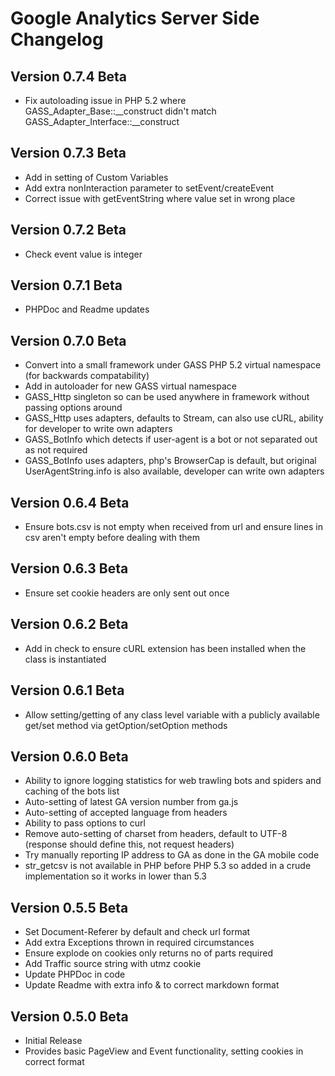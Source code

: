 Google Analytics Server Side Changelog
======================================

Version 0.7.4 Beta
------------------

- Fix autoloading issue in PHP 5.2 where GASS_Adapter_Base::__construct didn't match GASS_Adapter_Interface::__construct


Version 0.7.3 Beta
------------------

- Add in setting of Custom Variables
- Add extra nonInteraction parameter to setEvent/createEvent
- Correct issue with getEventString where value set in wrong place

Version 0.7.2 Beta
------------------

- Check event value is integer

Version 0.7.1 Beta
------------------

- PHPDoc and Readme updates

Version 0.7.0 Beta
------------------

- Convert into a small framework under GASS PHP 5.2 virtual namespace (for backwards compatability)
- Add in autoloader for new GASS virtual namespace
- GASS_Http singleton so can be used anywhere in framework without passing options around
- GASS_Http uses adapters, defaults to Stream, can also use cURL, ability for developer to write own adapters
- GASS_BotInfo which detects if user-agent is a bot or not separated out as not required
- GASS_BotInfo uses adapters, php's BrowserCap is default, but original UserAgentString.info is also available, developer can write own adapters

Version 0.6.4 Beta
------------------

- Ensure bots.csv is not empty when received from url and ensure lines in csv aren't empty before dealing with them

Version 0.6.3 Beta
------------------

- Ensure set cookie headers are only sent out once

Version 0.6.2 Beta
------------------

- Add in check to ensure cURL extension has been installed when the class is instantiated

Version 0.6.1 Beta
------------------

- Allow setting/getting of any class level variable with a publicly available get/set method via getOption/setOption methods

Version 0.6.0 Beta
------------------

- Ability to ignore logging statistics for web trawling bots and spiders and caching of the bots list
- Auto-setting of latest GA version number from ga.js
- Auto-setting of accepted language from headers
- Ability to pass options to curl
- Remove auto-setting of charset from headers, default to UTF-8 (response should define this, not request headers)
- Try manually reporting IP address to GA as done in the GA mobile code
- str_getcsv is not available in PHP before PHP 5.3 so added in a crude implementation so it works in lower than 5.3

Version 0.5.5 Beta
------------------

- Set Document-Referer by default and check url format
- Add extra Exceptions thrown in required circumstances
- Ensure explode on cookies only returns no of parts required
- Add Traffic source string with utmz cookie
- Update PHPDoc in code
- Update Readme with extra info & to correct markdown format


Version 0.5.0 Beta
------------------

- Initial Release
- Provides basic PageView and Event functionality, setting cookies in correct format
